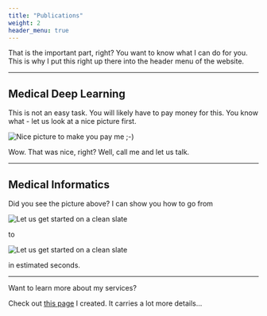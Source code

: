 ```yaml
---
title: "Publications"
weight: 2
header_menu: true
---
```


That is the important part, right? You want to know what I can do for you. This is why I put this right up there into the header menu of the website.

---

## Medical Deep Learning

This is not an easy task. You will likely have to pay money for this. You know what - let us look at a nice picture first.

![Nice picture to make you pay me ;-)](images/selective-focus-photography-of-pasta-with-tomato-and-basil-1279330.jpg)

Wow. That was nice, right? Well, call me and let us talk.

---

## Medical Informatics

Did you see the picture above? I can show you how to go from

![Let us get started on a clean slate](images/board-bunch-cooking-food-349609.jpg)

to

![Let us get started on a clean slate](images/woman-pouring-juice-on-glass-3184192.jpg)

in estimated seconds.

---

Want to learn more about my services?

Check out [this page](services) I created. It carries a lot more details...
